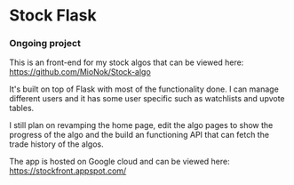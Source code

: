 # Stock Flask
### Ongoing project

This is an front-end for my stock algos that can be viewed here: https://github.com/MioNok/Stock-algo

It's built on top of Flask with most of the functionality done. I can manage different users and it has some user specific such as watchlists and upvote tables. 

I still plan on revamping the home page, edit the algo pages to show the progress of the algo and the build an functioning API that can fetch the trade history of the algos.

The app is hosted on Google cloud and can be viewed here: https://stockfront.appspot.com/
